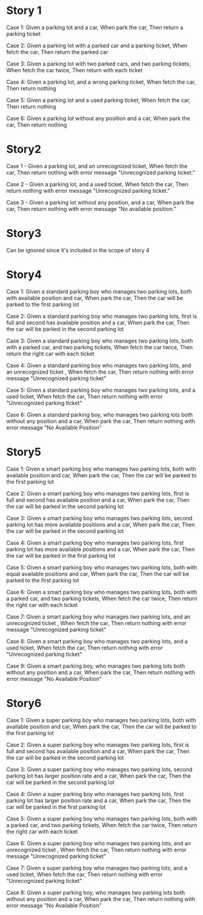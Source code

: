 # Story 1
Case 1: Given a parking lot and a car, When park the car, Then return a parking ticket

Case 2: Given a parking lot with a parked car and a parking ticket, When fetch the car, Then return the parked car

Case 3: Given a parking lot with two parked cars, and two parking tickets, When fetch the car twice, Then return with each ticket

Case 4: Given a parking lot, and a wrong parking ticket, When fetch the car, Then return nothing

Case 5: Given a parking lot and a used parking ticket, When fetch the car, Then return nothing

Case 6: Given a parking lot without any position and a car, When park the car, Then return nothing

# Story2
Case 1 - Given a parking lot, and an unrecognized ticket, When fetch the car, Then return nothing with error message "Unrecognized parking ticket.”

Case 2 - Given a parking lot, and a used ticket, When fetch the car, Then return nothing with error message "Unrecognized parking ticket."

Case 3 - Given a parking lot without any position, and a car, When park the car, Then return nothing with error message "No available position."

# Story3
Can be ignored since it's included in the scope of story 4

# Story4
Case 1: Given a standard parking boy who manages two parking lots, both with available position and car, 
When park the car, Then the car will be parked to the first parking lot

Case 2: Given a standard parking boy who manages two parking lots, first is full and second has available position and a car, 
When park the car, Then the car will be parked in the second parking lot

Case 3: Given a standard parking boy who manages two parking lots, both with a parked car, and two parking tickets, 
When fetch the car twice, Then return the right car with each ticket

Case 4: Given a standard parking boy who manages two parking lots, and an unrecognized ticket ,
When fetch the car, Then return nothing with error message "Unrecognized parking ticket"

Case 5: Given a standard parking boy who manages two parking lots, and a used ticket, 
When fetch the car, Then return nothing with error "Unrecognized parking ticket"

Case 6: Given a standard parking boy, who manages two parking lots both without any position and a car, 
    When park the car, Then return nothing with error message "No Available Position"

# Story5
Case 1: Given a smart parking boy who manages two parking lots, both with available position and car,
When park the car, Then the car will be parked to the first parking lot

Case 2: Given a smart parking boy who manages two parking lots, first is full and second has available position and a car,
When park the car, Then the car will be parked in the second parking lot

Case 3: Given a smart parking boy who manages two parking lots, second parking lot has more available positions and a car,
When park the car, Then the car will be parked in the second parking lot

Case 4: Given a smart parking boy who manages two parking lots, first parking lot has more available positions and a car,
When park the car, Then the car will be parked in the first parking lot

Case 5: Given a smart parking boy who manages two parking lots, both with equal available positions and car,
When park the car, Then the car will be parked to the first parking lot

Case 6: Given a smart parking boy who manages two parking lots, both with a parked car, and two parking tickets,
When fetch the car twice, Then return the right car with each ticket

Case 7: Given a smart parking boy who manages two parking lots, and an unrecognized ticket ,
When fetch the car, Then return nothing with error message "Unrecognized parking ticket"

Case 8: Given a smart parking boy who manages two parking lots, and a used ticket,
When fetch the car, Then return nothing with error "Unrecognized parking ticket"

Case 9: Given a smart parking boy, who manages two parking lots both without any position and a car,
When park the car, Then return nothing with error message "No Available Position"

# Story6
Case 1: Given a super parking boy who manages two parking lots, both with available position and car,
When park the car, Then the car will be parked to the first parking lot

Case 2: Given a super parking boy who manages two parking lots, first is full and second has available position and a car,
When park the car, Then the car will be parked in the second parking lot

Case 3: Given a super parking boy who manages two parking lots, second parking lot has larger position rate and a car,
When park the car, Then the car will be parked in the second parking lot

Case 4: Given a super parking boy who manages two parking lots, first parking lot has larger position rate  and a car,
When park the car, Then the car will be parked in the first parking lot

Case 5: Given a super parking boy who manages two parking lots, both with a parked car, and two parking tickets,
When fetch the car twice, Then return the right car with each ticket

Case 6: Given a super parking boy who manages two parking lots, and an unrecognized ticket ,
When fetch the car, Then return nothing with error message "Unrecognized parking ticket"

Case 7: Given a super parking boy who manages two parking lots, and a used ticket,
When fetch the car, Then return nothing with error "Unrecognized parking ticket"

Case 8: Given a super parking boy, who manages two parking lots both without any position and a car,
When park the car, Then return nothing with error message "No Available Position"